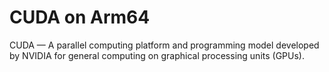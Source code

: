 # CUDA on Arm64

CUDA — A parallel computing platform and programming model developed by NVIDIA for general computing on graphical processing units (GPUs).

